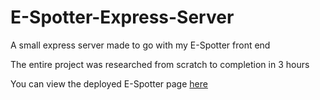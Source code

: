 # E-Spotter-Express-Server

A small express server made to go with my E-Spotter front end

The entire project was researched from scratch to completion in 3 hours

You can view the deployed E-Spotter page [here](https://e--spotter.herokuapp.com/)
